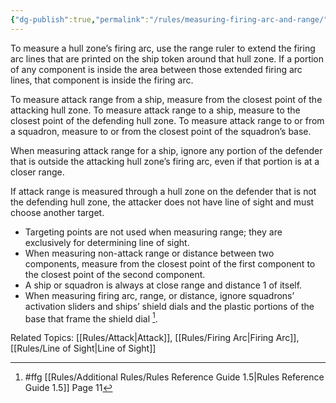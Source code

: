 ```yaml
---
{"dg-publish":true,"permalink":"/rules/measuring-firing-arc-and-range/"}
---
```


To measure a hull zone’s firing arc, use the range ruler to extend the firing arc lines that are printed on the ship token around that hull zone. If a portion of any component is inside the area between those extended firing arc lines, that component is inside the firing arc.

To measure attack range from a ship, measure from the closest point of the attacking hull zone. To measure attack range to a ship, measure to the closest point of the defending hull zone. To measure attack range to or from a squadron, measure to or from the closest point of the squadron’s base.

When measuring attack range for a ship, ignore any portion of the defender that is outside the attacking hull zone’s firing arc, even if that portion is at a closer range.

If attack range is measured through a hull zone on the defender that is not the defending hull zone, the attacker does not have line of sight and must choose another target.

- Targeting points are not used when measuring range; they are exclusively for determining line of sight.
- When measuring non-attack range or distance between two components, measure from the closest point of the first component to the closest point of the second component.
- A ship or squadron is always at close range and distance 1 of itself.
- When measuring firing arc, range, or distance, ignore squadrons’ activation sliders and ships’ shield dials and the plastic portions of the base that frame the shield dial [^1].

Related Topics: [[Rules/Attack\|Attack]], [[Rules/Firing Arc\|Firing Arc]], [[Rules/Line of Sight\|Line of Sight]]

[^1]: #ffg [[Rules/Additional Rules/Rules Reference Guide 1.5\|Rules Reference Guide 1.5]] Page 11